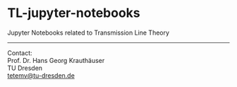 # TL-jupyter-notebooks
Jupyter Notebooks related to Transmission Line Theory

---
Contact:  
Prof. Dr. Hans Georg Krauthäuser  
TU Dresden  
tetemv@tu-dresden.de  